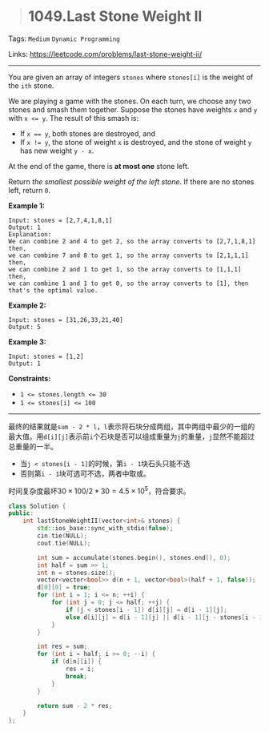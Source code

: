 > # 1049.Last Stone Weight II

Tags: `Medium` `Dynamic Programming`

Links: https://leetcode.com/problems/last-stone-weight-ii/

-----

You are given an array of integers `stones` where `stones[i]` is the weight of the `ith` stone.

We are playing a game with the stones. On each turn, we choose any two stones and smash them together. Suppose the stones have weights `x` and `y` with `x <= y`. The result of this smash is:

- If `x == y`, both stones are destroyed, and
- If `x != y`, the stone of weight `x` is destroyed, and the stone of weight `y` has new weight `y - x`.

At the end of the game, there is **at most one** stone left.

Return *the smallest possible weight of the left stone*. If there are no stones left, return `0`.

**Example 1:**

```
Input: stones = [2,7,4,1,8,1]
Output: 1
Explanation:
We can combine 2 and 4 to get 2, so the array converts to [2,7,1,8,1] then,
we can combine 7 and 8 to get 1, so the array converts to [2,1,1,1] then,
we can combine 2 and 1 to get 1, so the array converts to [1,1,1] then,
we can combine 1 and 1 to get 0, so the array converts to [1], then that's the optimal value.
```

**Example 2:**

```
Input: stones = [31,26,33,21,40]
Output: 5
```

**Example 3:**

```
Input: stones = [1,2]
Output: 1 
```

**Constraints:**

- `1 <= stones.length <= 30`
- `1 <= stones[i] <= 100`

------

最终的结果就是`sum - 2 * l`，`l`表示将石块分成两组，其中两组中最少的一组的最大值。用`d[i][j]`表示前`i`个石块是否可以组成重量为`j`的重量，`j`显然不能超过总重量的一半。

* 当`j < stones[i - 1]`的时候，第`i - 1`块石头只能不选
* 否则第`i - 1`块可选可不选，两者中取或。

时间复杂度最坏$30 \times 100 / 2 * 30 = 4.5 \times 10^5$，符合要求。

```c++
class Solution {
public:
    int lastStoneWeightII(vector<int>& stones) {
        std::ios_base::sync_with_stdio(false);
        cin.tie(NULL);
        cout.tie(NULL);

        int sum = accumulate(stones.begin(), stones.end(), 0);
        int half = sum >> 1;
        int n = stones.size();
        vector<vector<bool>> d(n + 1, vector<bool>(half + 1, false));
        d[0][0] = true;
        for (int i = 1; i <= n; ++i) {
            for (int j = 0; j <= half; ++j) {
                if (j < stones[i - 1]) d[i][j] = d[i - 1][j];
                else d[i][j] = d[i - 1][j] || d[i - 1][j - stones[i - 1]];
            }
        }

        int res = sum;
        for (int i = half; i >= 0; --i) {
            if (d[n][i]) {
                res = i;
                break;
            }
        }

        return sum - 2 * res;
    }
};
```









